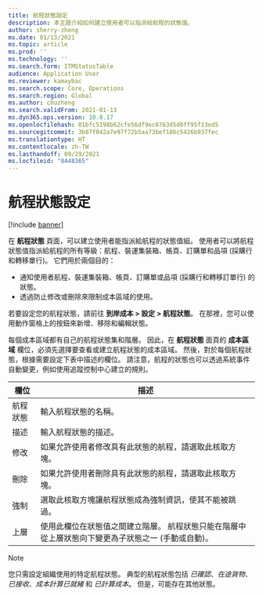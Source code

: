 ```yaml
---
title: 航程狀態設定
description: 本主題介紹如何建立使用者可以指派給航程的狀態值。
author: sherry-zheng
ms.date: 01/13/2021
ms.topic: article
ms.prod: ''
ms.technology: ''
ms.search.form: ITMStatusTable
audience: Application User
ms.reviewer: kamaybac
ms.search.scope: Core, Operations
ms.search.region: Global
ms.author: chuzheng
ms.search.validFrom: 2021-01-13
ms.dyn365.ops.version: 10.0.17
ms.openlocfilehash: 01bfc5198b62cfe56df9ec6763d5d0ff95f13ed5
ms.sourcegitcommit: 3b87f042a7e97f72b5aa73bef186c5426b937fec
ms.translationtype: HT
ms.contentlocale: zh-TW
ms.lasthandoff: 09/29/2021
ms.locfileid: "8448365"
---
```

# <a name="voyage-status-setup"></a>航程狀態設定

[!include [banner](../../includes/banner.md)]

在 **航程狀態** 頁面，可以建立使用者能指派給航程的狀態值組。 使用者可以將航程狀態值指派給航程的所有等級：航程、裝運集裝箱、帳頁、訂購單和品項 (採購行和轉移單行)。 它們用於兩個目的：

- 通知使用者航程、裝運集裝箱、帳頁、訂購單或品項 (採購行和轉移訂單行) 的狀態。
- 透過防止修改或刪除來限制成本區域的使用。

若要設定您的航程狀態，請前往 **到岸成本 \> 設定 \> 航程狀態**。 在那裡，您可以使用動作窗格上的按鈕來新增、移除和編輯狀態。

每個成本區域都有自己的航程狀態集和階層。 因此，在 **航程狀態** 面頁的 **成本區域** 欄位，必須先選擇要查看或建立航程狀態的成本區域。 然後，對於每個航程狀態，根據需要設定下表中描述的欄位。 請注意，航程的狀態也可以透過系統事件自動變更，例如使用追蹤控制中心建立的規則。

| 欄位 | 描述 |
|---|---|
| 航程狀態 | 輸入航程狀態的名稱。 |
| 描述 | 輸入航程狀態的描述。 |
| 修改 | 如果允許使用者修改具有此狀態的航程，請選取此核取方塊。 |
| 刪除 | 如果允許使用者刪除具有此狀態的航程，請選取此核取方塊。 |
| 強制 | 選取此核取方塊讓航程狀態成為強制資訊，使其不能被跳過。 |
| 上層 | 使用此欄位在狀態值之間建立階層。 航程狀態只能在階層中從上層狀態向下變更為子狀態之一 (手動或自動)。

> [!NOTE]
> 您只需設定組織使用的特定航程狀態。 典型的航程狀態包括 *已確認*、*在途貨物*、*已接收*、*成本計算已就緒* 和 *已計算成本*。 但是，可能存在其他狀態。
